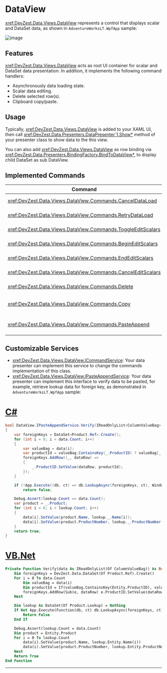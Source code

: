 # DataView

<xref:DevZest.Data.Views.DataView> represents a control that displays scalar and DataSet data, as shown in `AdventureWorksLT.WpfApp` sample:

![image](/images/DataView.jpg)

## Features

<xref:DevZest.Data.Views.DataView> acts as root UI container for scalar and DataSet data presentation. In addition, it implements the following command handlers:

* Asynchronously data loading state.
* Scalar data editing.
* Delete selected row(s).
* Clipboard copy/paste.

## Usage

Typically, <xref:DevZest.Data.Views.DataView> is added to your XAML UI, then call <xref:DevZest.Data.Presenters.DataPresenter`1.Show*> method of your presenter class to show data to the this view.

You can also add <xref:DevZest.Data.Views.DataView> as row binding via <xref:DevZest.Data.Presenters.BindingFactory.BindToDataView*>, to display child DataSet as sub DataView.

## Implemented Commands

| Command | Input | Implementation |
|---------|-------|----------------|
| <xref:DevZest.Data.Views.DataView.Commands.CancelDataLoad> | Control template | Cancels data loading. |
| <xref:DevZest.Data.Views.DataView.Commands.RetryDataLoad> | Control template | Retries data loading. |
| <xref:DevZest.Data.Views.DataView.Commands.ToggleEditScalars> | | Toggles scalar editing mode. |
| <xref:DevZest.Data.Views.DataView.Commands.BeginEditScalars> | | Begins scalar editing mode. |
| <xref:DevZest.Data.Views.DataView.Commands.EndEditScalars> | | Ends scalar editing mode. |
| <xref:DevZest.Data.Views.DataView.Commands.CancelEditScalars> | | Cancels scalar editing mode. |
| <xref:DevZest.Data.Views.DataView.Commands.Delete> | Same as ApplicationCommands.Delete | Deletes selected row(s). |
| <xref:DevZest.Data.Views.DataView.Commands.Copy> | Same as ApplicationCommands.Copy | Copies selected row(s) to clipboard. |
| <xref:DevZest.Data.Views.DataView.Commands.PasteAppend> | Same as ApplicationCommands.Paste | Pastes append data from clipboard. |

## Customizable Services

* <xref:DevZest.Data.Views.DataView.ICommandService>: Your data presenter can implement this service to change the commands implementation of this class.
* <xref:DevZest.Data.Views.DataView.IPasteAppendService>: Your data presenter can implement this interface to verify data to be pasted, for example, retrieve lookup data for foreign key, as demonstrated in `AdventureWorksLT.WpfApp` sample:

# [C#](#tab/cs)

```csharp
bool DataView.IPasteAppendService.Verify(IReadOnlyList<ColumnValueBag> data)
{
    var foreignKeys = DataSet<Product.Ref>.Create();
    for (int i = 0; i < data.Count; i++)
    {
        var valueBag = data[i];
        var productId = valueBag.ContainsKey(_.ProductID) ? valueBag[_.ProductID] : null;
        foreignKeys.AddRow((_, dataRow) =>
        {
            _.ProductID.SetValue(dataRow, productId);
        });
    }

    if (!App.Execute((db, ct) => db.LookupAsync(foreignKeys, ct), Window.GetWindow(View), out var lookup))
        return false;

    Debug.Assert(lookup.Count == data.Count);
    var product = _.Product;
    for (int i = 0; i < lookup.Count; i++)
    {
        data[i].SetValue(product.Name, lookup._.Name[i]);
        data[i].SetValue(product.ProductNumber, lookup._.ProductNumber[i]);
    }
    return true;
}
```

# [VB.Net](#tab/vb)

```vb
Private Function Verify(data As IReadOnlyList(Of ColumnValueBag)) As Boolean Implements DataView.IPasteAppendService.Verify
    Dim foreignKeys = DevZest.Data.DataSet(Of Product.Ref).Create()
    For i = 0 To data.Count
        Dim valueBag = data(i)
        Dim productId = If(valueBag.ContainsKey(Entity.ProductID), valueBag(Entity.ProductID), Nothing)
        foreignKeys.AddRow(Sub(e, dataRow) e.ProductID.SetValue(dataRow, productId))
    Next

    Dim lookup As DataSet(Of Product.Lookup) = Nothing
    If Not App.Execute(Function(db, ct) db.LookupAsync(foreignKeys, ct), Window.GetWindow(View), lookup) Then
        Return False
    End If

    Debug.Assert(lookup.Count = data.Count)
    Dim product = Entity.Product
    For i = 0 To lookup.Count
        data(i).SetValue(product.Name, lookup.Entity.Name(i))
        data(i).SetValue(product.ProductNumber, lookup.Entity.ProductNumber(i))
    Next
    Return True
End Function
```

***
